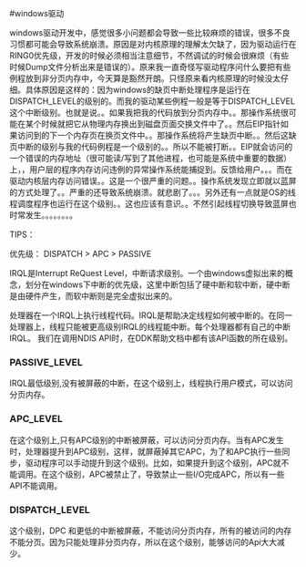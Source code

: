 #windows驱动


windows驱动开发中，感觉很多小问题都会导致一些比较麻烦的错误，很多不良习惯都可能会导致系统崩溃。原因是对内核原理的理解太欠缺了，因为驱动运行在RING0优先级，开发的时候必须相当注意细节，不然调试的时候会很麻烦（有些时候Dump文件分析出来是错误的）。原来我一直奇怪写驱动程序问什么要把有些例程放到非分页内存中，今天算是豁然开朗。只怪原来看内核原理的时候没太仔细。具体原因是这样的：因为windows的缺页中断处理程序是运行在DISPATCH_LEVEL的级别的。而我的驱动某些例程一般是等于DISPATCH_LEVEL这个中断级别。也就是说。。如果我把我的代码放到分页内存中。。那操作系统很可能在某个时候就把它从物理内存换出到磁盘页面交换文件中了。。然后EIP指针如果访问到的下一个内存页在换页文件中。。那操作系统将产生缺页中断。。然后这缺页中断的级别与我的代码例程是一个级别的。。所以不能被打断。。EIP就会访问的一个错误的内存地址（很可能读/写到了其他进程，也可能是系统中重要的数据）上，，用户层的程序内存访问违例的异常操作系统能捕捉到。反馈给用户。。。而在驱动内核层内存访问错误。。这是一个很严重的问题。。操作系统发现立即就以蓝屏的方式处理了。。严重的还导致系统崩溃。就悲剧了。。。另外还有一点就是OS的线程调度程序也运行在这个级别。。这也应该有意识。。不然引起线程切换导致蓝屏也时常发生。。。。。。。。

TIPS：

优先级：
DISPATCH > APC > PASSIVE

IRQL是Interrupt ReQuest Level，中断请求级别。一个由windows虚拟出来的概念，划分在windows下中断的优先级，这里中断包括了硬中断和软中断，硬中断是由硬件产生，而软中断则是完全虚拟出来的。

处理器在一个IRQL上执行线程代码。IRQL是帮助决定线程如何被中断的。在同一处理器上，线程只能被更高级别IRQL的线程能中断。每个处理器都有自己的中断IRQL。
我们在调用NDIS API时，在DDK帮助文档中都有该API函数的所在级别。

### PASSIVE_LEVEL

IRQL最低级别,没有被屏蔽的中断，在这个级别上，线程执行用户模式，可以访问分页内存。

### APC_LEVEL

在这个级别上,只有APC级别的中断被屏蔽，可以访问分页内存。当有APC发生时，处理器提升到APC级别，这样，就屏蔽掉其它APC，为了和APC执行一些同步，驱动程序可以手动提升到这个级别。比如，如果提升到这个级别，APC就不能调用。在这个级别，APC被禁止了，导致禁止一些I/O完成APC，所以有一些API不能调用。

### DISPATCH_LEVEL

这个级别，DPC 和更低的中断被屏蔽，不能访问分页内存，所有的被访问的内存不能分页。因为只能处理非分页内存，所以在这个级别，能够访问的Api大大减少。